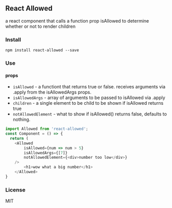 ## React Allowed 

a react component that calls a function prop isAllowed to determine whether or not to render children

### Install

`npm install react-allowed --save`

### Use

#### props
* `isAllowed` - a functiont that returns true or false. receives arguments via .apply from the isAllowedArgs props.
* `isAllowedArgs` - array of arguments to be passed to isAllowed via .apply
* `children` - a single element to be child to be shown if isAllowed returns true
* `notAllowedElement` - what to show if isAllowed() returns false, defaults to nothing. 


```js
import Allowed from 'react-allowed';
const Component = () => {
  return (
  	<Allowed  
  		isAllowed={num => num > 5}
  		isAllowedArgs={[7]}
  		notAllowedElement={<div>number too low</div>}
  	/>
  		<h1>wow what a big number</h1>
  	</Allowed>
}
```

### License

MIT
